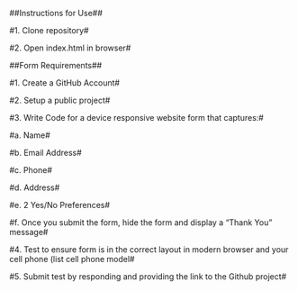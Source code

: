 ##Instructions for Use##

#1. Clone repository#

#2. Open index.html in browser#

##Form Requirements##

#1. Create a GitHub Account#

#2. Setup a public project#

#3. Write Code for a device responsive website form that captures:#

#a. Name#

#b. Email Address#

#c. Phone#

#d. Address#

#e. 2 Yes/No Preferences#

#f. Once you submit the form, hide the form and display a “Thank You” message#

#4. Test to ensure form is in the correct layout in modern browser and your cell phone (list cell phone model#

#5. Submit test by responding and providing the link to the Github project#
